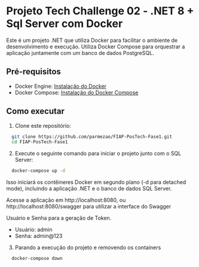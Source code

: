 # Projeto Tech Challenge 02 - .NET 8 + Sql Server com Docker 

Este é um projeto .NET que utiliza Docker para facilitar o ambiente de desenvolvimento e execução. Utiliza Docker Compose para orquestrar a aplicação juntamente com um banco de dados PostgreSQL.

## Pré-requisitos

- Docker Engine: [Instalação do Docker](https://docs.docker.com/get-docker/)
- Docker Compose: [Instalação do Docker Compose](https://docs.docker.com/compose/install/)

## Como executar

1. Clone este repositório:

 ```bash
   git clone https://github.com/parmezao/FIAP-PosTech-Fase1.git
   cd FIAP-PosTech-Fase1
  ```

2. Execute o seguinte comando para iniciar o projeto junto com o SQL Server:

```bash
  docker-compose up -d
```
Isso iniciará os contêineres Docker em segundo plano (-d para detached mode), incluindo a aplicação .NET e o banco de dados SQL Server.

Acesse a aplicação em http://localhost:8080, ou http://localhost:8080/swagger para utilizar a interface do Swagger

Usuário e Senha para a geração de Token.

- Usuário: admin
- Senha: admin@123

3. Parando a execução do projeto e removendo os containers

```bash
  docker-compose down
```

